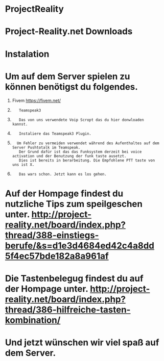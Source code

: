 # ProjectReality


# Project-Reality.net Downloads


# Instalation

# Um auf dem Server spielen zu können benötigst du folgendes.


1. Fivem    https://fivem.net/

2.        Teamspeak3

4.        Das von uns verwendete Voip Scropt das du hier donwloaden kannst.

5.        Instaliere das Teamspeak3 Plugin.

6.       Um Fehler zu vermeiden verwendet während des Aufenthaltes auf dem Server Pushtotalk im Teamspeak.
          Der Grund dafür ist das das Funksystem derzeit bei voice activation und der Benutzung der funk taste ausetzt.
          Dies ist bereits in berarbeitung. Die Empfohlene PTT taste von uns ist X.

7.        Das wars schon. Jetzt kann es los gehen.



# Auf der Hompage findest du nutzliche Tips zum speilgeschen unter.  http://project-reality.net/board/index.php?thread/388-einstiegs-berufe/&s=d1e3d4684ed42c4a8dd5f4ec57bde182a8a961af
# Die Tastenbelegug findest du auf der Hompage unter. http://project-reality.net/board/index.php?thread/386-hilfreiche-tasten-kombination/


# Und jetzt wünschen wir viel spaß auf dem Server. 

